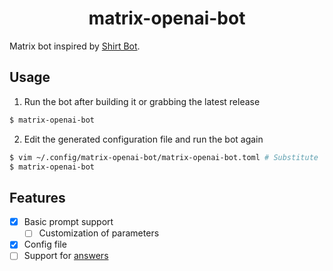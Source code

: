 <div align="center">

# matrix-openai-bot

</div>

Matrix bot inspired by [Shirt Bot](https://github.com/Cyclcrclicly/shirt-bot/).

## Usage

1. Run the bot after building it or grabbing the latest release
```bash
$ matrix-openai-bot 
```

2. Edit the generated configuration file and run the bot again
```bash
$ vim ~/.config/matrix-openai-bot/matrix-openai-bot.toml # Substitute `~/.config` for your system config path 
$ matrix-openai-bot
```

## Features
* [x] Basic prompt support
  * [ ] Customization of parameters
* [x] Config file
* [ ] Support for [answers](https://beta.openai.com/docs/api-reference/answers)
